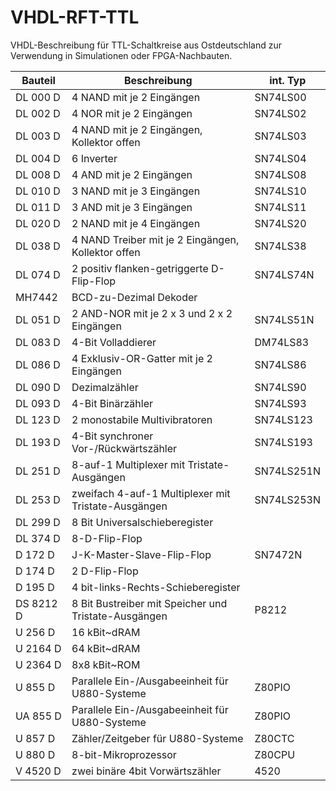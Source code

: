 # VHDL-RFT-TTL
VHDL-Beschreibung für TTL-Schaltkreise aus Ostdeutschland zur Verwendung in Simulationen oder FPGA-Nachbauten.

Bauteil   | Beschreibung                                          | int. Typ
-------   | ------------                                          | --------
DL 000 D  | 4 NAND mit je 2 Eingängen                             | SN74LS00
DL 002 D  | 4 NOR mit je 2 Eingängen                              | SN74LS02
DL 003 D  | 4 NAND mit je 2 Eingängen, Kollektor offen            | SN74LS03
DL 004 D  | 6 Inverter                                            | SN74LS04 
DL 008 D  | 4 AND mit je 2 Eingängen                              | SN74LS08
DL 010 D  | 3 NAND mit je 3 Eingängen                             | SN74LS10
DL 011 D  | 3 AND mit je 3 Eingängen                              | SN74LS11
DL 020 D  | 2 NAND mit je 4 Eingängen                             | SN74LS20
DL 038 D  | 4 NAND Treiber mit je 2 Eingängen, Kollektor offen    | SN74LS38
DL 074 D  | 2 positiv flanken-getriggerte D-Flip-Flop             | SN74LS74N 
MH7442    | BCD-zu-Dezimal Dekoder                              
DL 051 D  | 2 AND-NOR mit je 2 x 3 und 2 x 2 Eingängen            | SN74LS51N 
DL 083 D  | 4-Bit Volladdierer                                    | DM74LS83
DL 086 D  | 4 Exklusiv-OR-Gatter mit je 2 Eingängen               | SN74LS86
DL 090 D  | Dezimalzähler                                         | SN74LS90
DL 093 D  | 4-Bit Binärzähler                                     | SN74LS93
DL 123 D  | 2 monostabile Multivibratoren                         | SN74LS123
DL 193 D  | 4-Bit synchroner Vor-/Rückwärtszähler                 | SN74LS193
DL 251 D  | 8-auf-1 Multiplexer mit Tristate-Ausgängen            | SN74LS251N
DL 253 D  | zweifach 4-auf-1 Multiplexer mit Tristate-Ausgängen   | SN74LS253N
DL 299 D  | 8 Bit Universalschieberegister                        
DL 374 D  | 8-D-Flip-Flop                                         
D 172 D   | J-K-Master-Slave-Flip-Flop                            | SN7472N
D 174 D   | 2 D-Flip-Flop
D 195 D   | 4 bit-links-Rechts-Schieberegister
DS 8212 D | 8 Bit Bustreiber mit Speicher und Tristate-Ausgängen  | P8212
U 256 D   | 16 kBit~dRAM
U 2164 D  | 64 kBit~dRAM
U 2364 D  | 8x8 kBit~ROM
U 855 D   | Parallele Ein-/Ausgabeeinheit für U880-Systeme        | Z80PIO
UA 855 D  | Parallele Ein-/Ausgabeeinheit für U880-Systeme        | Z80PIO
U 857 D   | Zähler/Zeitgeber für U880-Systeme                     | Z80CTC 
U 880 D   | 8-bit-Mikroprozessor                                  | Z80CPU
V 4520 D  | zwei binäre 4bit Vorwärtszähler                       | 4520 
